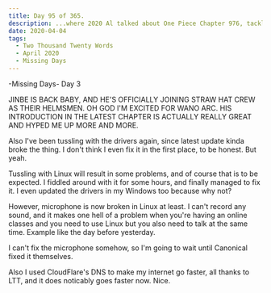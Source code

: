 ```yaml
---
title: Day 95 of 365.
description: ...where 2020 Al talked about One Piece Chapter 976, tackling yet another ubuntu drivers issues, and listened to LTT's tips in the third day of his week-long series of Missing Days.
date: 2020-04-04
tags:
  - Two Thousand Twenty Words
  - April 2020
  - Missing Days
---
```


-Missing Days-
Day 3

JINBE IS BACK BABY, AND HE'S OFFICIALLY JOINING STRAW HAT CREW AS THEIR HELMSMEN. OH GOD I'M EXCITED FOR WANO ARC. HIS INTRODUCTION IN THE LATEST CHAPTER IS ACTUALLY REALLY GREAT AND HYPED ME UP MORE AND MORE.

Also I've been tussling with the drivers again, since latest update kinda broke the thing. I don't think I even fix it in the first place, to be honest. But yeah.

Tussling with Linux will result in some problems, and of course that is to be expected. I fiddled around with it for some hours, and finally managed to fix it. I even updated the drivers in my Windows too because why not?

However, microphone is now broken in Linux at least. I can't record any sound, and it makes one hell of a problem when you're having an online classes and you need to use Linux but you also need to talk at the same time. Example like the day before yesterday.

I can't fix the microphone somehow, so I'm going to wait until Canonical fixed it themselves.

Also I used CloudFlare's DNS to make my internet go faster, all thanks to LTT, and it does noticably goes faster now. Nice.

